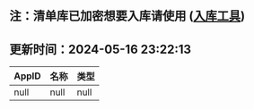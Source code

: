 ## 注：清单库已加密想要入库请使用 ([入库工具](https://github.com/BlankTMing/ManifestAutoUpdate/releases))

## 更新时间：2024-05-16 23:22:13
| AppID | 名称 | 类型  |
| :-------------------- | :----------------------------- | :----------- |
| null | null| null |
